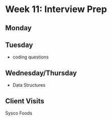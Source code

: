 # Week 11: Interview Prep

## Monday

## Tuesday

- coding questions

## Wednesday/Thursday

- Data Structures

## Client Visits

Sysco Foods
